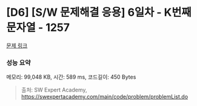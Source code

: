 # [D6] [S/W 문제해결 응용] 6일차 - K번째 문자열 - 1257 

[문제 링크](https://swexpertacademy.com/main/code/problem/problemDetail.do?contestProbId=AV18KWf6ItECFAZN) 

### 성능 요약

메모리: 99,048 KB, 시간: 589 ms, 코드길이: 450 Bytes



> 출처: SW Expert Academy, https://swexpertacademy.com/main/code/problem/problemList.do